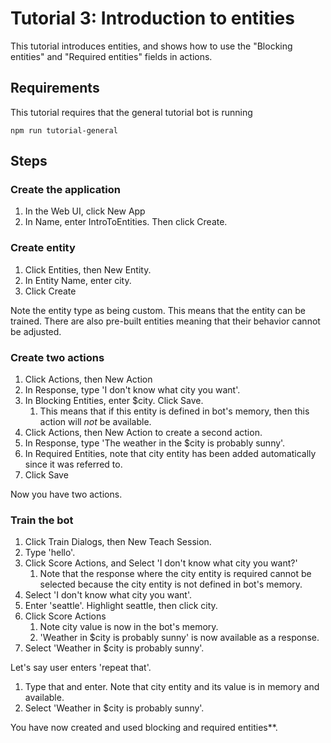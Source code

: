 # Tutorial 3: Introduction to entities

This tutorial introduces entities, and shows how to use the "Blocking entities" and "Required entities" fields in actions.

## Requirements

This tutorial requires that the general tutorial bot is running

	npm run tutorial-general

## Steps

### Create the application

1. In the Web UI, click New App
2. In Name, enter IntroToEntities. Then click Create.

### Create entity

1. Click Entities, then New Entity.
2. In Entity Name, enter city.
3. Click Create

Note the entity type as being custom. This means that the entity can be trained. There are also pre-built entities meaning that their behavior cannot be adjusted.


### Create two actions

1. Click Actions, then New Action
2. In Response, type 'I don't know what city you want'.
3. In Blocking Entities, enter $city. Click Save.
	1. This means that if this entity is defined in bot's memory, then this action will *not* be available.
2. Click Actions, then New Action to create a second action.
3. In Response, type 'The weather in the $city is probably sunny'.
4. In Required Entities, note that city entity has been added automatically since it was referred to.
5. Click Save

Now you have two actions.

### Train the bot

1. Click Train Dialogs, then New Teach Session.
2. Type 'hello'.
3. Click Score Actions, and Select 'I don't know what city you want?'
	1. Note that the response where the city entity is required cannot be selected because the city entity is not defined in bot's memory.
2. Select 'I don't know what city you want'.
4. Enter 'seattle'. Highlight seattle, then click city.
5. Click Score Actions
	1. Note city value is now in the bot's memory.
	2. 'Weather in $city is probably sunny' is now available as a response. 
6. Select 'Weather in $city is probably sunny'.

Let's say user enters 'repeat that'. 
1. Type that and enter. Note that city entity and its value is in memory and available.
2. Select 'Weather in $city is probably sunny'.

You have now created and used blocking and required entities**.
